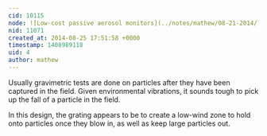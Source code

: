```yaml
---
cid: 10115
node: ![Low-cost passive aerosol monitors](../notes/mathew/08-21-2014/low-cost-passive-aerosol-monitors)
nid: 11071
created_at: 2014-08-25 17:51:58 +0000
timestamp: 1408989118
uid: 4
author: mathew
---
```


 Usually gravimetric tests are done on particles after they have been captured in the field.  Given environmental vibrations, it sounds tough to pick up the fall of a particle in the field. 

 In this design, the grating appears to be to create a low-wind zone to hold onto particles once they blow in, as well as keep large particles out.